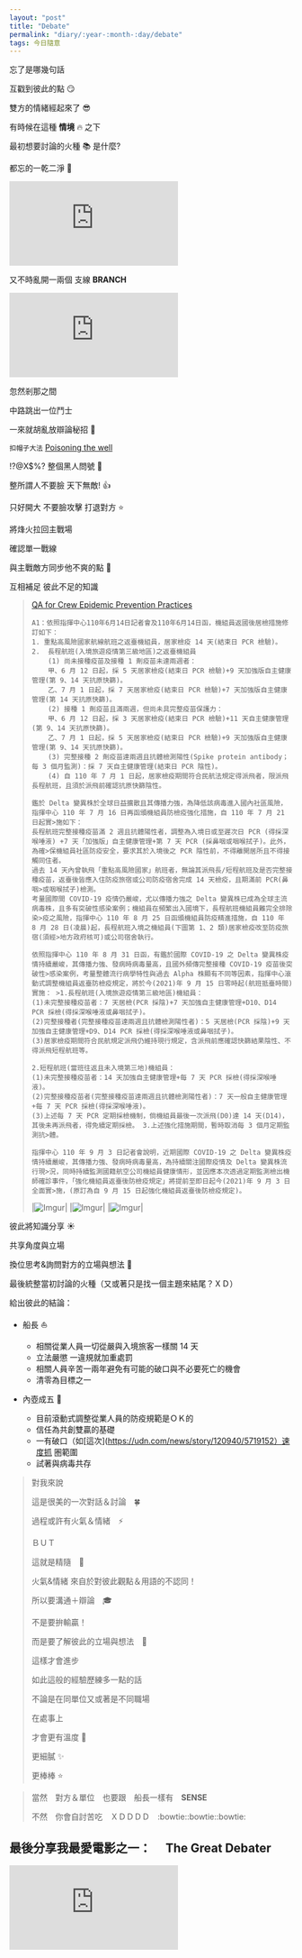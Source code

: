 ```yaml
---
layout: "post"
title: "Debate"
permalink: "diary/:year-:month-:day/debate"
tags: 今日隨意
---
```


忘了是哪幾句話

互戳到彼此的點 :smirk:

雙方的情緒經起來了 :sunglasses:

有時候在這種 **情境** :fire: 之下

最初想要討論的火種 :books: 是什麼?

都忘的一乾二淨 :ghost:

<iframe src="https://www.youtube.com/embed/onPriTArtj4" title="YouTube video player" frameborder="0" allow="accelerometer; autoplay; clipboard-write; encrypted-media; gyroscope; picture-in-picture" allowfullscreen></iframe>

又不時亂開一兩個 支線 **BRANCH**

<iframe src="https://www.youtube.com/embed/voSZh9j2jao" title="YouTube video player" frameborder="0" allow="accelerometer; autoplay; clipboard-write; encrypted-media; gyroscope; picture-in-picture" allowfullscreen></iframe>

忽然剎那之間

中路跳出一位鬥士

一來就胡亂放辯論秘招 :princess:

`扣帽子大法` [Poisoning the well](https://en.wikipedia.org/wiki/Poisoning_the_well)

!?@X$%? 整個黑人問號 :eyes:

整所謂人不要臉 天下無敵! :thumbsup:

只好開大 不要臉攻擊 打退對方 :star:

將烽火拉回主戰場

確認單一戰線

與主戰敵方同步他不爽的點 :speech_balloon:

互相補足 彼此不足的知識

> [QA for Crew Epidemic Prevention Practices](https://www.caa.gov.tw/Article.aspx?a=3046&lang=1)
>
> ```Text
> A1：依照指揮中心110年6月14日記者會及110年6月14日函，機組員返國後居檢措施修訂如下：
> 1. 重點高風險國家航線航班之返臺機組員，居家檢疫 14 天(結束日 PCR 檢驗)。
> 2.  長程航班(入境旅遊疫情第三級地區)之返臺機組員
>     (1) 尚未接種疫苗及接種 1 劑疫苗未達兩週者：
>     甲、6 月 12 日起，採 5 天居家檢疫(結束日 PCR 檢驗)+9 天加強版自主健康管理(第 9、14 天抗原快篩)。
>     乙、7 月 1 日起，採 7 天居家檢疫(結束日 PCR 檢驗)+7 天加強版自主健康管理(第 14 天抗原快篩)。
>     (2) 接種 1 劑疫苗且滿兩週，但尚未具完整疫苗保護力：
>     甲、6 月 12 日起，採 3 天居家檢疫(結束日 PCR 檢驗)+11 天自主健康管理(第 9、14 天抗原快篩)。
>     乙、7 月 1 日起，採 5 天居家檢疫(結束日 PCR 檢驗)+9 天加強版自主健康管理(第 9、14 天抗原快篩)。
>     (3) 完整接種 2 劑疫苗達兩週且抗體檢測陽性(Spike protein antibody；每 3 個月監測)：採 7 天自主健康管理(結束日 PCR 陰性)。
>     (4) 自 110 年 7 月 1 日起，居家檢疫期間符合民航法規定得派飛者，限派飛長程航班，且須於派飛前確認抗原快篩陰性。
>
> 鑑於 Delta 變異株於全球日益擴散且其傳播力強，為降低該病毒進入國內社區風險，指揮中心 110 年 7 月 16 日再函頒機組員防檢疫強化措施，自 110 年 7 月 21 日起實>施如下：
> 長程航班完整接種疫苗滿 2 週且抗體陽性者，調整為入境日或至遲次日 PCR (得採深喉唾液) +7 天「加強版」自主健康管理+第 7 天 PCR (採鼻咽或咽喉拭子)。此外，為確>保機組員社區防疫安全，要求其於入境後之 PCR 陰性前，不得離開居所且不得接觸同住者。
> 過去 14 天內曾執飛「重點高風險國家」航班者，無論其派飛長/短程航班及是否完整接種疫苗，返臺後皆應入住防疫旅宿或公司防疫宿舍完成 14 天檢疫，且期滿前 PCR(鼻咽>或咽喉拭子)檢測。
> 考量國際間 COVID-19 疫情仍嚴峻，尤以傳播力強之 Delta 變異株已成為全球主流病毒株，且多有突破性感染案例；機組員在頻繁出入國境下，長程航班機組員難完全排除染>疫之風險，指揮中心 110 年 8 月 25 日函頒機組員防疫精進措施，自 110 年 8 月 28 日(凌晨)起，長程航班入境之機組員(下圖第 1、2 類)居家檢疫改至防疫旅宿(須經>地方政府核可)或公司宿舍執行。
>
> 依照指揮中心 110 年 8 月 31 日函，有鑑於國際 COVID-19 之 Delta 變異株疫情持續嚴峻，其傳播力強、發病時病毒量高，且國外頻傳完整接種 COVID-19 疫苗後突破性>感染案例，考量整體流行病學特性與過去 Alpha 株顯有不同等因素，指揮中心滾動式調整機組員返臺防檢疫規定，將於今(2021)年 9 月 15 日零時起(航班抵臺時間)實施： >1.長程航班(入境旅遊疫情第三級地區)機組員：
> (1)未完整接種疫苗者：7 天居檢(PCR 採陰)+7 天加強自主健康管理+D10、D14 PCR 採檢(得採深喉唾液或鼻咽拭子)。
> (2)完整接種者(完整接種疫苗達兩週且抗體檢測陽性者)：5 天居檢(PCR 採陰)+9 天加強自主健康管理+D9、D14 PCR 採檢(得採深喉唾液或鼻咽拭子)。
> (3)居家檢疫期間符合民航規定派飛仍維持現行規定，含派飛前應確認快篩結果陰性、不得派飛短程航班等。
>
> 2.短程航班(當班往返且未入境第三地)機組員：
> (1)未完整接種疫苗者：14 天加強自主健康管理+每 7 天 PCR 採檢(得採深喉唾液)。
> (2)完整接種疫苗者(完整接種疫苗達兩週且抗體檢測陽性者)：7 天一般自主健康管理+每 7 天 PCR 採檢(得採深喉唾液)。
> (3)上述每 7 天 PCR 定期採檢機制，倘機組員最後一次派飛(D0)達 14 天(D14)，其後未再派飛者，得免續定期採檢。 3.上述強化措施期間，暫時取消每 3 個月定期監測抗>體。
>
> 指揮中心 110 年 9 月 3 日記者會說明，近期國際 COVID-19 之 Delta 變異株疫情持續嚴峻，其傳播力強、發病時病毒量高，為持續關注國際疫情及 Delta 變異株流行現>況，同時持續監測國籍航空公司機組員健康情形，並因應本次透過定期監測檢出機師確診事件，「強化機組員返臺後防檢疫規定」將提前至即日起今(2021)年 9 月 3 日全面實>施，(原訂為自 9 月 15 日起強化機組員返臺後防檢疫規定)。
>
> ```
>
> |![Imgur](https://i.imgur.com/IYVSMoj.png)|
> |![Imgur](https://i.imgur.com/GXjfNoZ.png)|
> |![Imgur](https://i.imgur.com/yqfS5BG.png)|

彼此將知識分享 :sunny:

共享角度與立場

換位思考&詢問對方的立場與想法 :whale:

最後統整當初討論的火種（又或著只是找一個主題來結尾？ＸＤ）

給出彼此的結論：

- 船長 :sailboat:

  - 相關從業人員一切從嚴與入境旅客一樣關 14 天
  - 立法嚴懲 一違規就加重處罰
  - 相關人員辛苦一兩年避免有可能的破口與不必要死亡的機會
  - 清零為目標之一

- 內壺成五 :dog:
  - 目前滾動式調整從業人員的防疫規範是ＯＫ的
  - 信任為共創雙贏的基礎
  - 一有破口（如[這次](https://udn.com/news/story/120940/5719152）速度抓 圏範圍
  - 試著與病毒共存

> 對我來說
>
> 這是很美的一次對話＆討論　:four_leaf_clover:
>
> 過程或許有火氣＆情緒　:zap:
>
> ＢＵＴ
>
> 這就是精隨　:sunflower:
>
> 火氣&情緒 來自於對彼此觀點＆用語的不認同！
>
> 所以要溝通＋辯論　:mortar_board:
>
> 不是要拚輸贏！
>
> 而是要了解彼此的立場與想法　:confetti_ball:
>
> 這樣才會進步
>
> 如此這般的經驗歷練多一點的話
>
> 不論是在同單位又或著是不同職場
>
> 在處事上
>
> 才會更有溫度 :star2:
>
> 更細膩 :sparkles:
>
> 更棒棒 :star:

> 當然　對方＆單位　也要跟　船長一樣有　**SENSE**
>
> 不然　你會自討苦吃　ＸＤＤＤＤ　:bowtie::bowtie::bowtie:

## 最後分享我最愛電影之一：　 The Great Debater

<iframe  src="https://www.youtube.com/embed/lcllrqZgxwE" title="YouTube video player" frameborder="0" allow="accelerometer; autoplay; clipboard-write; encrypted-media; gyroscope; picture-in-picture" allowfullscreen></iframe>
